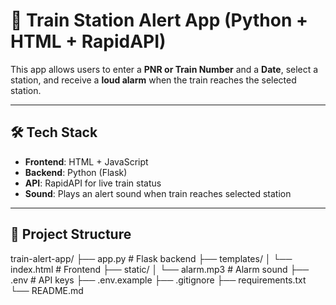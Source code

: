 # 🚆 Train Station Alert App (Python + HTML + RapidAPI)

This app allows users to enter a **PNR or Train Number** and a **Date**, select a station, and receive a **loud alarm** when the train reaches the selected station.

---

## 🛠 Tech Stack

- **Frontend**: HTML + JavaScript
- **Backend**: Python (Flask)
- **API**: RapidAPI for live train status
- **Sound**: Plays an alert sound when train reaches selected station

---

## 📁 Project Structure

train-alert-app/
├── app.py                 # Flask backend
├── templates/
│   └── index.html         # Frontend
├── static/
│   └── alarm.mp3          # Alarm sound
├── .env                   # API keys
├── .env.example
├── .gitignore
├── requirements.txt
└── README.md
